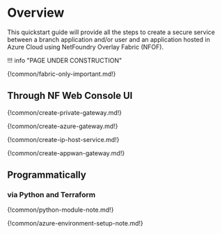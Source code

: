 # Overview
This quickstart guide will provide all the steps to create a secure service between a branch application and/or user and an application hosted in Azure Cloud using NetFoundry Overlay Fabric (NFOF).

!!! info "PAGE UNDER CONSTRUCTION"

{!common/fabric-only-important.md!}

## Through NF Web Console UI

{!common/create-private-gateway.md!}

{!common/create-azure-gateway.md!}

{!common/create-ip-host-service.md!}

{!common/create-appwan-gateway.md!}

## Programmatically

### via Python and Terraform

{!common/python-module-note.md!}

{!common/azure-environment-setup-note.md!}
